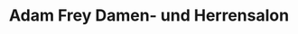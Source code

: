---
title: "Adam Frey Damen- und Herrensalon"
url: /neunkirchen/adam-frey-damen-und-herrensalon/
shop: Friseur
---